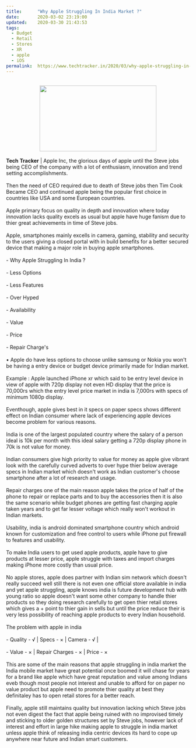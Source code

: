 ```yaml
---
title:		"Why Apple Struggling In India Market ?"
date:		2020-03-02 23:19:00
updated:	2020-03-30 21:43:53
tags: 
  - Budget
  - Retail
  - Stores
  - XR
  - apple
  - iOS	
permalink:	https://www.techtracker.in/2020/03/why-apple-struggling-in-india-market.html
---
```


<div><b><br><div class="separator" style="clear: both; text-align: center;"><a href="https://lh3.googleusercontent.com/-IdOWumUEePo/XoIavJ9zUwI/AAAAAAAABOA/gNP1-dOedVcRckXobmTW4xjMOBsJY0B2ACLcBGAsYHQ/s1600/IMG_20200111_105332_780-01.jpeg" imageanchor="1" style="margin-left: 1em; margin-right: 1em;"><img src="https://lh3.googleusercontent.com/-IdOWumUEePo/XoIavJ9zUwI/AAAAAAAABOA/gNP1-dOedVcRckXobmTW4xjMOBsJY0B2ACLcBGAsYHQ/s1600/IMG_20200111_105332_780-01.jpeg" border="0" data-original-width="1280" data-original-height="720" width="320" height="180"></a></div></b></div><b><div><b><br></b></div>Tech</b> <b>Tracker</b> | Apple Inc, the glorious days of apple until the Steve jobs being CEO of the company with a lot of enthusiasm, innovation and trend setting accomplishments.<div><br></div><div>Then the need of CEO required due to death of Steve jobs then Tim Cook Became CEO and continued apple being the popular first choice in countries like USA and some European countries.</div><div><br></div><div>Apple primary focus on quality in depth and innovation where today innovation lacks quality excels as usual but apple have huge fanism due to thier great achievements in time of Steve jobs.</div><div><br></div><div>Apple, smartphones mainly excells in camera, gaming, stability and security to the users giving a closed portal with in build benefits for a better secured device that making a major role in buying apple smartphones.</div><div><br></div><div>- Why Apple Struggling In India ?</div><div><br></div><div>- Less Options</div><div><br></div><div>- Less Features</div><div><br></div><div>- Over Hyped&nbsp;</div><div><br></div><div>- Availability</div><div><br></div><div>- Value</div><div><br></div><div>- Price&nbsp;</div><div><br></div><div>- Repair Charge's</div><div><br></div><div>• Apple do have less options to choose unlike samsung or Nokia you won't be having a entry device or budget device primarily made for Indian market.</div><div><br></div><div>Example : Apple launched iPhone xr which said to be entry level device in view of apple with 720p display not even HD display that the price is 70,000rs which the entry level price market in india is 7,000rs with specs of minimum 1080p display.</div><div><br></div><div>Eventhough, apple gives best in it specs on paper specs shows different effect on Indian consumer where lack of experiencing apple devices become problem for various reasons.</div><div><br></div><div>India is one of the largest populated country where the salary of a person ideal is 10k per month with this ideal salary getting a 720p display phone in 70k is not value for money.</div><div><br></div><div>Indian consumers give high priority to value for money as apple give vibrant look with the carefully curved adverts to over hype thier below average specs in Indian market which doesn't work as Indian customer's choose smartphone after a lot of research and usage.</div><div><br></div><div>Repair charges one of the main reason apple takes the price of half of the phone to repair or replace parts and to buy the accessories then it is also the same scenario while budget phones are getting fast charging apple taken years and to get far lesser voltage which really won't workout in Indian markets.</div><div><br></div><div>Usability, india is android dominated smartphone country which android known for customization and free control to users while iPhone put firewall to features and usability.</div><div><br></div><div>To make India users to get used apple products, apple have to give products at lesser price, apple struggle with taxes and import charges making iPhone more costly than usual price.</div><div><br></div><div>No apple stores, apple does partner with Indian sim network which doesn't really succeed well still there is not even one official store available in india and yet apple struggling, apple knows india is future development hub with young ratio so apple doesn't want some other company to handle thier products so they doing research carefully to get open thier retail stores which gives a + point to thier gain in sells but until the price reduce their is very less possibility of reaching apple products to every Indian household.</div><div><br></div><div>The problem with apple in india</div><div><br></div><div>- Quality - √ | Specs - × | Camera - √ |</div><div><br></div><div>- Value - × | Repair Charges - × | Price - ×</div><div><br></div><div>This are some of the main reasons that apple struggling in india market the India mobile market have great potential once boomed it will chase for years for a brand like apple which have great reputation and value among Indians eveb though most people not interest and unable to afford for on paper no value product but apple need to promote thier quality at best they definitaley has to open retail stores for a better reach.</div><div><br></div><div>Finally, apple still maintains quality but innovation lacking which Steve jobs not even digest the fact that apple being ruined with no improvised timely and sticking to older golden structures set by Steve jobs, however lack of interest and effort in large hike making apple to struggle in india market unless apple think of releasing india centric devices its hard to cope up anywhere near future and Indian smart customers.</div><div><br></div><div><br></div><div><br></div><div><br></div><div><br></div>
<!-- no comments on this post -->